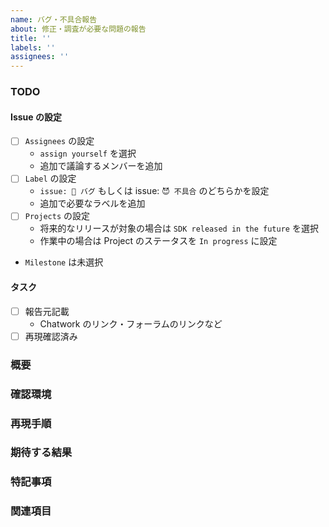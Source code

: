 ```yaml
---
name: バグ・不具合報告
about: 修正・調査が必要な問題の報告
title: ''
labels: ''
assignees: ''
---
```


### TODO

<!---
チェックボックス形式で UI からオンオフの切り替えが可能
必要なタスクがあればチェックボックスを追加する
-->

#### Issue の設定

* [ ] `Assignees` の設定
  * `assign yourself` を選択
  * 追加で議論するメンバーを追加
* [ ] `Label` の設定
  * `issue: 🐛 バグ` もしくは issue: `😈 不具合` のどちらかを設定
  * 追加で必要なラベルを追加
* [ ] `Projects` の設定
  * 将来的なリリースが対象の場合は `SDK released in the future` を選択
  * 作業中の場合は Project のステータスを `In progress` に設定
* `Milestone` は未選択

#### タスク

* [ ] 報告元記載
  * Chatwork のリンク・フォーラムのリンクなど
* [ ] 再現確認済み

### 概要

<!-- 報告内容を簡易的に説明 -->

### 確認環境

<!-- SDK や OS のバージョンなどを列挙 -->

### 再現手順

<!-- 状況を再現するまでの手順 -->

### 期待する結果

<!-- 本来の期待動作、修正する目標 -->

### 特記事項

<!-- その他必要な情報を掲載 -->

### 関連項目

<!-- Trello のチケットなどの関連する情報の URL -->
